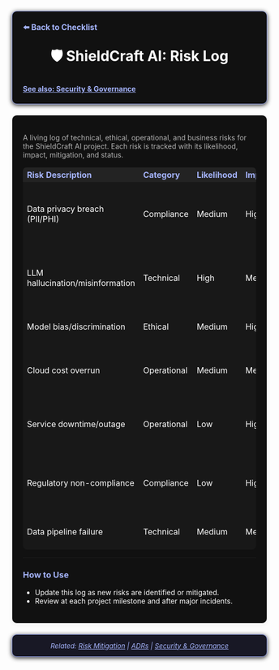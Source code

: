 <section style="border:1px solid #a5b4fc; border-radius:10px; margin:1.5em 0; box-shadow:0 2px 8px #222; padding:1.5em; background:#111; color:#fff;">
<div style="margin-bottom:1.5em;">
  <a href="./checklist.md" style="color:#a5b4fc; font-weight:bold; text-decoration:none; font-size:1.1em;">⬅️ Back to Checklist</a>
</div>
<h1 align="center" style="margin-top:0; font-size:2em;">🛡️ ShieldCraft AI: Risk Log</h1>
<div style="margin-top:2em;">
  <a href="./security_governance.md" style="color:#a5b4fc; font-weight:bold;">See also: Security & Governance</a>
</div>
</section>

<section style="border:1px solid #e0e0e0; border-radius:10px; margin:1.5em 0; box-shadow:0 2px 8px #f0f0f0; padding:1.5em; background:#111; color:#fff;">

<p style="color:#b3b3b3;">A living log of technical, ethical, operational, and business risks for the ShieldCraft AI project. Each risk is tracked with its likelihood, impact, mitigation, and status.</p>

<table style="width:100%; text-align:left; background:#181818; color:#fff; border-radius:8px;">
  <thead style="background:#232323; color:#a5b4fc;">
    <tr>
      <th style="text-align:left;">Risk Description</th>
      <th style="text-align:left;">Category</th>
      <th style="text-align:left;">Likelihood</th>
      <th style="text-align:left;">Impact</th>
      <th style="text-align:left;">Mitigation</th>
      <th style="text-align:left;">Status</th>
    </tr>
  </thead>
  <tbody>
    <tr><td style="text-align:left;">Data privacy breach (PII/PHI)</td><td style="text-align:left;">Compliance</td><td style="text-align:left;">Medium</td><td style="text-align:left;">High</td><td style="text-align:left;">Data encryption, access controls, regular audits</td><td style="text-align:left;">Open</td></tr>
    <tr><td style="text-align:left;">LLM hallucination/misinformation</td><td style="text-align:left;">Technical</td><td style="text-align:left;">High</td><td style="text-align:left;">Medium</td><td style="text-align:left;">Output validation, prompt engineering, human review</td><td style="text-align:left;">Open</td></tr>
    <tr><td style="text-align:left;">Model bias/discrimination</td><td style="text-align:left;">Ethical</td><td style="text-align:left;">Medium</td><td style="text-align:left;">High</td><td style="text-align:left;">Bias audits, diverse data, explainability</td><td style="text-align:left;">Open</td></tr>
    <tr><td style="text-align:left;">Cloud cost overrun</td><td style="text-align:left;">Operational</td><td style="text-align:left;">Medium</td><td style="text-align:left;">Medium</td><td style="text-align:left;">Cost monitoring, alerts, reserved instances</td><td style="text-align:left;">Open</td></tr>
    <tr><td style="text-align:left;">Service downtime/outage</td><td style="text-align:left;">Operational</td><td style="text-align:left;">Low</td><td style="text-align:left;">High</td><td style="text-align:left;">Multi-AZ, backups, incident response plan</td><td style="text-align:left;">Open</td></tr>
    <tr><td style="text-align:left;">Regulatory non-compliance</td><td style="text-align:left;">Compliance</td><td style="text-align:left;">Low</td><td style="text-align:left;">High</td><td style="text-align:left;">Legal review, compliance matrix, regular reviews</td><td style="text-align:left;">Open</td></tr>
    <tr><td style="text-align:left;">Data pipeline failure</td><td style="text-align:left;">Technical</td><td style="text-align:left;">Medium</td><td style="text-align:left;">Medium</td><td style="text-align:left;">Monitoring, retries, alerting</td><td style="text-align:left;">Open</td></tr>
  </tbody>
</table>

---

<h3 style="color:#a5b4fc;">How to Use</h3>
<ul>
  <li>Update this log as new risks are identified or mitigated.</li>
  <li>Review at each project milestone and after major incidents.</li>
</ul>

</section>
<section style="border:1px solid #a5b4fc; border-radius:10px; margin:1.5em 0; box-shadow:0 2px 8px #222; padding:1em; background:#181825; color:#a5b4fc; font-size:0.95em; text-align:center;">
  <em>Related: <a href="./risks_mitigation.md" style="color:#a5b4fc;">Risk Mitigation</a> | <a href="./adrs.md" style="color:#a5b4fc;">ADRs</a> | <a href="./security_governance.md" style="color:#a5b4fc;">Security & Governance</a></em>
</section>
